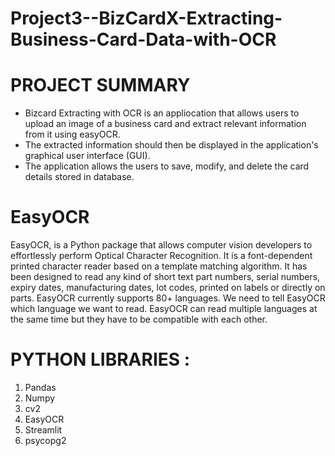 # Project3--BizCardX-Extracting-Business-Card-Data-with-OCR
# PROJECT SUMMARY
* Bizcard Extracting with OCR is an appliocation that allows users to upload an image of a business card and extract relevant information from it using easyOCR.
*  The extracted information should then be displayed in the application's graphical user interface (GUI).
*  The application allows the users to save, modify, and delete the card details stored in database.

# EasyOCR
EasyOCR, is a Python package that allows computer vision developers to effortlessly perform Optical Character Recognition. It is a font-dependent printed character reader based on a template matching algorithm. It has been designed to read any kind of short text part numbers, serial numbers, expiry dates, manufacturing dates, lot codes, printed on labels or directly on parts. EasyOCR currently supports 80+ languages. We need to tell EasyOCR which language we want to read. EasyOCR can read multiple languages at the same time but they have to be compatible with each other.

#  PYTHON LIBRARIES :
1. Pandas
2. Numpy
3. cv2
4. EasyOCR
5. Streamlit
6. psycopg2



